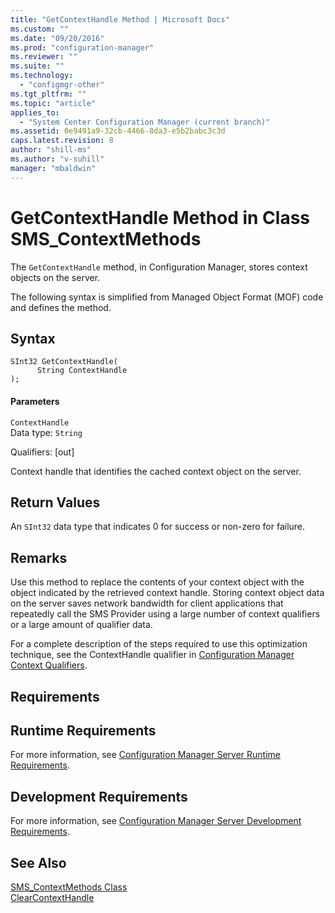 ```yaml
---
title: "GetContextHandle Method | Microsoft Docs"
ms.custom: ""
ms.date: "09/20/2016"
ms.prod: "configuration-manager"
ms.reviewer: ""
ms.suite: ""
ms.technology:
  - "configmgr-other"
ms.tgt_pltfrm: ""
ms.topic: "article"
applies_to:
  - "System Center Configuration Manager (current branch)"
ms.assetid: 0e9491a9-32cb-4466-8da3-e5b2babc3c3d
caps.latest.revision: 8
author: "shill-ms"
ms.author: "v-suhill"
manager: "mbaldwin"
---
```

# GetContextHandle Method in Class SMS_ContextMethods
The `GetContextHandle` method, in Configuration Manager, stores context objects on the server.  

 The following syntax is simplified from Managed Object Format (MOF) code and defines the method.  

## Syntax  

```  
SInt32 GetContextHandle(  
      String ContextHandle  
);  
```  

#### Parameters  
 `ContextHandle`  
 Data type: `String`  

 Qualifiers: [out]  

 Context handle that identifies the cached context object on the server.  

## Return Values  
 An `SInt32` data type that indicates 0 for success or non-zero for failure.  

## Remarks  
 Use this method to replace the contents of your context object with the object indicated by the retrieved context handle. Storing context object data on the server saves network bandwidth for client applications that repeatedly call the SMS Provider using a large number of context qualifiers or a large amount of qualifier data.  

 For a complete description of the steps required to use this optimization technique, see the ContextHandle qualifier in [Configuration Manager Context Qualifiers](../../../develop/core/understand/context-qualifiers.md).  

## Requirements  

## Runtime Requirements  
 For more information, see [Configuration Manager Server Runtime Requirements](../../../develop/core/reqs/server-runtime-requirements.md).  

## Development Requirements  
 For more information, see [Configuration Manager Server Development Requirements](../../../develop/core/reqs/server-development-requirements.md).  

## See Also  
 [SMS_ContextMethods Class](../../../develop/reference/misc/sms_contextmethods-server-wmi-class.md)   
 [ClearContextHandle](../../../develop/reference/misc/clearcontexthandle-method-in-class-sms_contextmethods.md)
